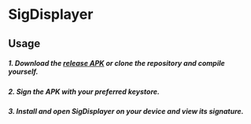 # SigDisplayer

## Usage

##### 1. Download the [release APK](https://github.com/jbro129/SigDisplayer/releases) or clone the repository and compile yourself.

##### 2. Sign the APK with your preferred keystore.

##### 3. Install and open SigDisplayer on your device and view its signature.
